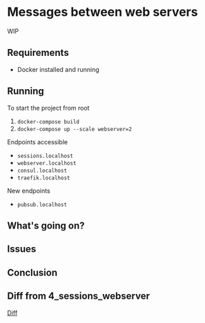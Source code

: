 # Messages between web servers
WIP

## Requirements
* Docker installed and running

## Running
To start the project from root

1. `docker-compose build`
2. `docker-compose up --scale webserver=2`

Endpoints accessible

 * `sessions.localhost`
 * `webserver.localhost`
 * `consul.localhost`
 * `traefik.localhost`

New endpoints

 * `pubsub.localhost`

## What's going on?

## Issues

## Conclusion

## Diff from 4_sessions_webserver
[Diff](https://github.com/nullorvoid/goatscale/compare/4_sessions_webserver...5_messages_webserver)
